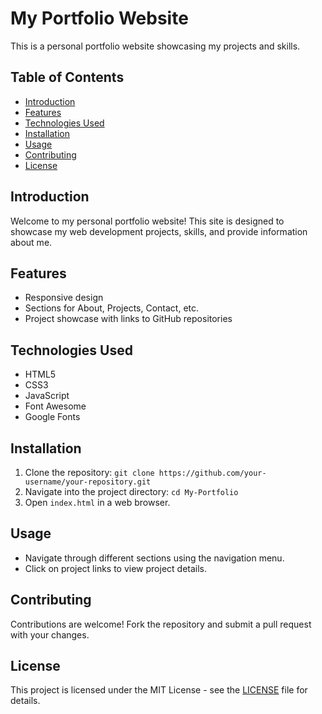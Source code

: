 # My Portfolio Website

This is a personal portfolio website showcasing my projects and skills.

## Table of Contents

- [Introduction](#introduction)
- [Features](#features)
- [Technologies Used](#technologies-used)
- [Installation](#installation)
- [Usage](#usage)
- [Contributing](#contributing)
- [License](#license)

## Introduction

Welcome to my personal portfolio website! This site is designed to showcase my web development projects, skills, and provide information about me.

## Features

- Responsive design
- Sections for About, Projects, Contact, etc.
- Project showcase with links to GitHub repositories

## Technologies Used

- HTML5
- CSS3
- JavaScript
- Font Awesome
- Google Fonts

## Installation

1. Clone the repository: `git clone https://github.com/your-username/your-repository.git`
2. Navigate into the project directory: `cd My-Portfolio`
3. Open `index.html` in a web browser.

## Usage

- Navigate through different sections using the navigation menu.
- Click on project links to view project details.

## Contributing

Contributions are welcome! Fork the repository and submit a pull request with your changes.

## License

This project is licensed under the MIT License - see the [LICENSE](LICENSE) file for details.
